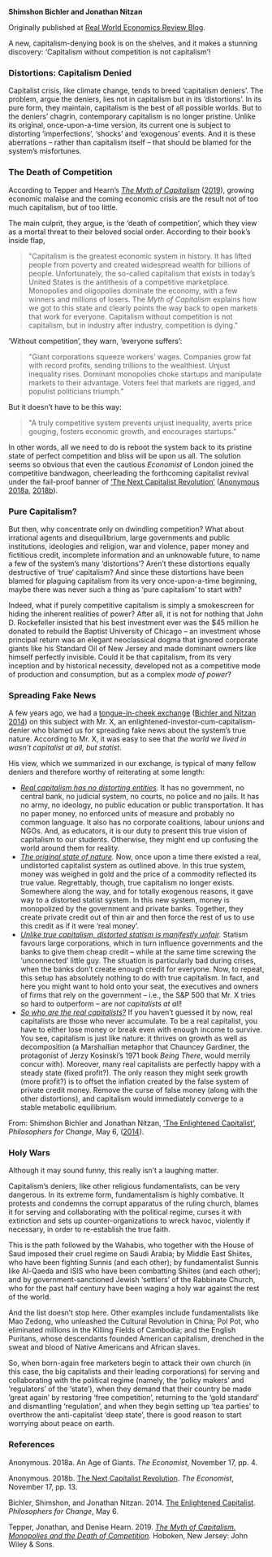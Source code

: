 <b>Shimshon Bichler and Jonathan Nitzan</b>


<p>Originally published at <a href="https://rwer.wordpress.com/2019/01/07/capitalisms-deniers/">Real World Economics Review Blog</a>.


A new, capitalism-denying book is on the shelves, and it makes a stunning discovery: ‘Capitalism without competition is not capitalism’!

<h3>Distortions: Capitalism Denied</h3>

<p>Capitalist crisis, like climate change, tends to breed ‘capitalism deniers’. The problem, argue the deniers, lies not in capitalism but in its ‘distortions’. In its pure form, they maintain, capitalism is the best of all possible worlds. But to the deniers’ chagrin, contemporary capitalism is no longer pristine. Unlike its original, once-upon-a-time version, its current one is subject to distorting ‘imperfections’, ‘shocks’ and ‘exogenous’ events. And it is these aberrations – rather than capitalism itself – that should be blamed for the system’s misfortunes.

<h3>The Death of Competition</h3>

<p>According to Tepper and Hearn’s <em><a href="https://www.wiley.com/en-ca/The+Myth+of+Capitalism:+Monopolies+and+the+Death+of+Competition-p-9781119548195">The Myth of Capitalism</a></em> (<a href="https://rwer.wordpress.com/2019/01/07/capitalisms-deniers/#_ENREF_4">2019</a>), growing economic malaise and the coming economic crisis are the result not of too much capitalism, but of too little.

The main culprit, they argue, is the ‘death of competition’, which they view as a mortal threat to their beloved social order. According to their book’s inside flap, <span id="more-33886"></span>

<blockquote>
"Capitalism is the greatest economic system in history. It has lifted people from poverty and created widespread wealth for billions of people. Unfortunately, the so-called capitalism that exists in today’s United States is the antithesis of a competitive marketplace. Monopolies and oligopolies dominate the economy, with a few winners and millions of losers. The <em>Myth of Capitalism</em> explains how we got to this state and clearly points the way back to open markets that work for everyone. Capitalism without competition is not capitalism, but in industry after industry, competition is dying."
</blockquote>

‘Without competition’, they warn, ‘everyone suffers’:

<blockquote>
"Giant corporations squeeze workers’ wages. Companies grow fat with record profits, sending trillions to the wealthiest. Unjust inequality rises. Dominant monopolies choke startups and manipulate markets to their advantage. Voters feel that markets are rigged, and populist politicians triumph."
</blockquote>

But it doesn’t have to be this way:

<blockquote>
"A truly competitive system prevents unjust inequality, averts price gouging, fosters economic growth, and encourages startups."
</blockquote>

In other words, all we need to do is reboot the system back to its pristine state of perfect competition and bliss will be upon us all. The solution seems so obvious that even the cautious <em>Economist </em>of London joined the competitive bandwagon, cheerleading the forthcoming capitalist revival under the fail-proof banner of <a href="https://www.economist.com/leaders/2018/11/15/the-next-capitalist-revolution">‘The Next Capitalist Revolution’</a> (<a href="https://rwer.wordpress.com/2019/01/07/capitalisms-deniers/#_ENREF_1">Anonymous 2018a</a>, <a href="https://rwer.wordpress.com/2019/01/07/capitalisms-deniers/#_ENREF_2">2018b</a>).

<h3>Pure Capitalism?</h3>

<p>But then, why concentrate only on dwindling competition?  What about irrational agents and disequilibrium, large governments and public institutions, ideologies and religion, war and violence, paper money and fictitious credit, incomplete information and an unknowable future, to name a few of the system’s many ‘distortions’? Aren’t these distortions equally destructive of ‘true’ capitalism? And since these distortions have been blamed for plaguing capitalism from its very once-upon-a-time beginning, maybe there was never such a thing as ‘pure capitalism’ to start with?

Indeed, what if purely competitive capitalism is simply a smokescreen for hiding the inherent realities of power? After all, it is not for nothing that John D. Rockefeller insisted that his best investment ever was the $45 million he donated to rebuild the Baptist University of Chicago – an investment whose principal return was an elegant neoclassical dogma that ignored corporate giants like his Standard Oil of New Jersey and made dominant owners like himself perfectly invisible. Could it be that capitalism, from its very inception and by historical necessity, developed not as a competitive mode of production and consumption, but as a complex <em>mode of power</em>?

<h3>Spreading Fake News</h3>

<p>A few years ago, we had a <a href="http://bnarchives.yorku.ca/399/2/20140506_bn_the_enlightened_capitalist_pfc.htm" target="_blank" rel="noopener noreferrer">tongue-in-cheek exchange</a> (<a href="https://rwer.wordpress.com/2019/01/07/capitalisms-deniers/#_ENREF_3" target="_blank" rel="noopener noreferrer">Bichler and Nitzan 2014</a>) on this subject with Mr. X, an enlightened-investor-cum-capitalism-denier who blamed us for spreading fake news about the system’s true nature. According to Mr. X, it was easy to see that <em>the world we lived in wasn’t capitalist at all, but statist</em>.

His view, which we summarized in our exchange, is typical of many fellow deniers and therefore worthy of reiterating at some length:

<ul>
<li><em><u>Real capitalism has no distorting entities</u></em><em>.</em> It has no government, no central bank, no judicial system, no courts, no police and no jails. It has no army, no ideology, no public education or public transportation. It has no paper money, no enforced units of measure and probably no common language. It also has no corporate coalitions, labour unions and NGOs. And, as educators, it is our duty to present this true vision of capitalism to our students. Otherwise, they might end up confusing the world around them for reality.</li>

<li><em><u>The original state of nature</u></em><em>.</em> Now, once upon a time there existed a real, undistorted capitalist system as outlined above. In this true system, money was weighed in gold and the price of a commodity reflected its true value. Regrettably, though, true capitalism no longer exists. Somewhere along the way, and for totally exogenous reasons, it gave way to a distorted statist system. In this new system, money is monopolized by the government and private banks. Together, they create private credit out of thin air and then force the rest of us to use this credit as if it were ‘real money’.</li>

<li><em><u>Unlike true capitalism, distorted statism is manifestly unfair</u></em><em>.</em> Statism favours large corporations, which in turn influence governments and the banks to give them cheap credit – while at the same time screwing the ‘unconnected’ little guy. The situation is particularly bad during crises, when the banks don’t create enough credit for everyone. Now, to repeat, this setup has absolutely nothing to do with true capitalism. In fact, and here you might want to hold onto your seat, the executives and owners of firms that rely on the government – i.e., the S&amp;P 500 that Mr. X tries so hard to outperform – are <em>not capitalists at all</em>!</li>

<li><em><u>So who are the real capitalists?</u></em> If you haven’t guessed it by now, real capitalists are those who never accumulate. To be a real capitalist, you have to either lose money or break even with enough income to survive. You see, capitalism is just like nature: it thrives on growth as well as decomposition (a Marshallian metaphor that Chauncey Gardiner, the protagonist of Jerzy Kosinski’s 1971 book <em>Being There</em>, would merrily concur with). Moreover, many real capitalists are perfectly happy with a steady state (fixed profit?). The only reason they might seek growth (more profit?) is to offset the inflation created by the false system of private credit money. Remove the curse of false money (along with the other distortions), and capitalism would immediately converge to a stable metabolic equilibrium.</li>
</ul>

From: Shimshon Bichler and Jonathan Nitzan, <a href="http://bnarchives.yorku.ca/399/2/20140506_bn_the_enlightened_capitalist_pfc.htm" target="_blank" rel="noopener noreferrer">‘The Enlightened Capitalist’</a>, <em>Philosophers for Change</em>, May 6, (<a href="https://rwer.wordpress.com/2019/01/07/capitalisms-deniers/#_ENREF_3">2014</a>).

<h3>Holy Wars</h3>

<p>Although it may sound funny, this really isn’t a laughing matter.

Capitalism’s deniers, like other religious fundamentalists, can be very dangerous. In its extreme form, fundamentalism is highly combative. It protests and condemns the corrupt apparatus of the ruling church, blames it for serving and collaborating with the political regime, curses it with extinction and sets up counter-organizations to wreck havoc, violently if necessary, in order to re-establish the true faith.

This is the path followed by the Wahabis, who together with the House of Saud imposed their cruel regime on Saudi Arabia; by Middle East Shiites, who have been fighting Sunnis (and each other); by fundamentalist Sunnis like Al-Qaeda and ISIS who have been combatting Shiites (and each other); and by government-sanctioned Jewish ‘settlers’ of the Rabbinate Church, who for the past half century have been waging a holy war against the rest of the world.

And the list doesn’t stop here. Other examples include fundamentalists like Mao Zedong, who unleashed the Cultural Revolution in China; Pol Pot, who eliminated millions in the Killing Fields of Cambodia; and the English Puritans, whose descendants founded American capitalism, drenched in the sweat and blood of Native Americans and African slaves.

So, when born-again free marketers begin to attack their own church (in this case, the big capitalists and their leading corporations) for serving and collaborating with the political regime (namely, the ‘policy makers’ and ‘regulators’ of the ‘state’), when they demand that their country be made ‘great again’ by restoring ‘free competition’, returning to the ‘gold standard’ and dismantling ‘regulation’, and when they begin setting up ‘tea parties’ to overthrow the anti-capitalist ‘deep state’, there is good reason to start worrying about peace on earth.

<h3>References</h3>

<p>Anonymous. 2018a. An Age of Giants. <em>The Economist</em>, November 17, pp. 4.

Anonymous. 2018b. <a href="https://www.economist.com/leaders/2018/11/15/the-next-capitalist-revolution">The Next Capitalist Revolution</a>. <em>The Economist</em>, November 17, pp. 13.

Bichler, Shimshon, and Jonathan Nitzan. 2014. <a href="http://bnarchives.yorku.ca/399/2/20140506_bn_the_enlightened_capitalist_pfc.htm">The Enlightened Capitalist</a>. <em>Philosophers for Change</em>, May 6.

Tepper, Jonathan, and Denise Hearn. 2019. <a href="https://www.wiley.com/en-ca/The+Myth+of+Capitalism:+Monopolies+and+the+Death+of+Competition-p-9781119548195"><em>The Myth of Capitalism. Monopolies and the Death of Competition</em></a><em>.</em> Hoboken, New Jersey: John Wiley &amp; Sons.

 

